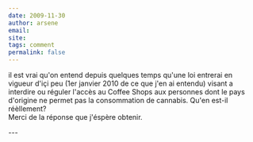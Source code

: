```yaml
---
date: 2009-11-30
author: arsene
email: 
site: 
tags: comment
permalink: false
---
```


<p>il est vrai qu'on entend depuis quelques temps qu'une loi entrerai en vigueur d'içi peu (1er janvier 2010 de ce que j'en ai entendu) visant a interdire ou réguler l'accès au Coffee Shops aux personnes dont le pays d'origine ne permet pas la consommation de cannabis. Qu'en est-il réèllement?<br />
Merci de la réponse que j'éspère obtenir.</p>
---